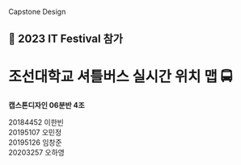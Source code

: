 Capstone Design

<h2>📣 2023 IT Festival 참가</h2>

<h1>조선대학교 셔틀버스 실시간 위치 맵 🚍</h1>

<b>캡스톤디자인 06분반 4조 </b>

20184452 이한빈  
20195107 오민정  
20195126 임창준  
20203257 오하영  
